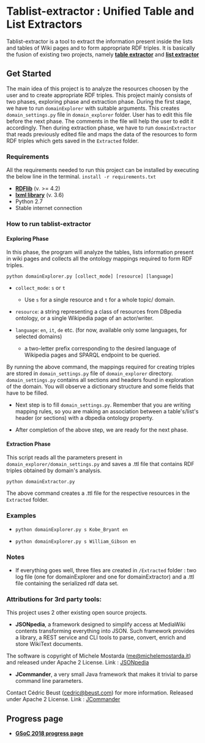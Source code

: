# Tablist-extractor : Unified Table and List Extractors

Tablist-extractor is a tool to extract the information present inside the lists and tables of Wiki pages and to form appropriate RDF triples. It is basically the fusion of existing two projects, namely **[table extractor](https://github.com/dbpedia/table-extractor)** and **[list extractor](https://github.com/dbpedia/list-extractor)**

## Get Started

The main idea of this project is to analyze the resources choosen by the user and to create appropriate RDF triples. This project mainly consists of two phases, exploring phase and extraction phase. During the first stage, we have to run `domainExplorer` with suitable arguments. This creates `domain_settings.py` file in `domain_explorer` folder. User has to edit this file before the next phase. The comments in the file will help the user to edit it accordingly. Then during extraction phase, we have to run `domainExtractor` that reads previously edited file and maps the data of the resources to form RDF triples which gets saved in the `Extracted` folder. 

### Requirements

All the requirements needed to run this project can be installed by executing the below line in the terminal.
`install -r requirements.txt`

* **[RDFlib](http://rdflib.readthedocs.io/en/stable/gettingstarted.html)** (v. >= 4.2) 
* **[lxml library](http://lxml.de/lxmlhtml.html)** (v. 3.6)
* Python 2.7
* Stable internet connection

### How to run tablist-extractor

#### Exploring Phase

In this phase, the program will analyze the tables, lists information present in wiki pages and collects all the ontology mappings required to form RDF triples.

`python domainExplorer.py [collect_mode] [resource] [language]`

* `collect_mode`: `s` or `t`
	* Use `s` for a single resource and `t` for a whole topic/ domain.

* `resource`: a string representing a class of resources from DBpedia ontology, or a single Wikipedia page of an actor/writer. 

* `language`: `en`, `it`, `de` etc. (for now, available only some languages, for selected domains)

    * a two-letter prefix corresponding to the desired language of Wikipedia pages and SPARQL endpoint to be queried.

By running the above command, the mappings required for creating triples are stored in `domain_settings.py` file of `domain_explorer` directory. `domain_settings.py` contains all sections and headers found in exploration of the domain. You will observe a dictionary structure and some fields that have to be filled.

* Next step is to fill `domain_settings.py`. Remember that you are writing mapping rules, so you are making an association between a table's/list's header (or sections) with a dbpedia ontology property.

* After completion of the above step, we are ready for the next phase.

#### Extraction Phase

This script reads all the parameters present in `domain_explorer/domain_settings.py` and saves a .ttl file that contains RDF triples obtained by domain's analysis.

`python domainExtractor.py`

The above command creates a .ttl file for the respective resources in the `Extracted` folder.

### Examples

* `python domainExplorer.py s Kobe_Bryant en`

* `python domainExplorer.py s William_Gibson en`

### Notes

* If everything goes well, three files are created in `/Extracted` folder : two log file (one for domainExplorer and one for domainExtractor) and a .ttl file containing the serialized rdf data set.

### Attributions for 3rd party tools:

This project uses 2 other existing open source projects.

* **JSONpedia**, a framework designed to simplify access at MediaWiki contents transforming everything into JSON. Such framework provides a library, a REST service and CLI tools to parse, convert, enrich and store WikiText documents. 

The software is copyright of Michele Mostarda (me@michelemostarda.it) and released under Apache 2 License.
Link : [JSONpedia](https://bitbucket.org/hardest/jsonpedia)

* **JCommander**,  a very small Java framework that makes it trivial to parse command line parameters. 

Contact Cédric Beust (cedric@beust.com) for more information. Released under Apache 2 License.
Link : [JCommander](https://github.com/cbeust/jcommander)

## Progress page

* **[GSoC 2018 progress page](https://github.com/dbpedia/tablist-extractor/wiki/GSoC-18---Progress-Report)**